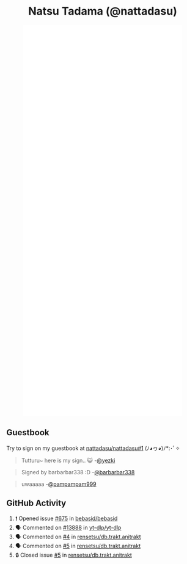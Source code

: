 <div align="center">

# Natsu Tadama (@nattadasu)

![Github Metrics](github-metrics.svg)
</div>

## Guestbook

Try to sign on my guestbook at [nattadasu/nattadasu#1](https://github.com/nattadasu/nattadasu/issues/1) (ﾉ◕ヮ◕)ﾉ\*:･ﾟ✧

<!--START:guestbook-->
> Tutturu~  here is my sign.. :smiley_cat: 
-[@yezki](https://github.com/yezki)

> Signed by barbarbar338 :D
-[@barbarbar338](https://github.com/barbarbar338)

> uwaaaaa
-[@pampampam999](https://github.com/pampampam999)
<!--END:guestbook-->

## GitHub Activity
<!--START_SECTION:activity-->
1. ❗ Opened issue [#675](https://github.com/bebasid/bebasid/issues/675) in [bebasid/bebasid](https://github.com/bebasid/bebasid)
2. 🗣 Commented on [#13888](https://github.com/yt-dlp/yt-dlp/issues/13888#issuecomment-3139927002) in [yt-dlp/yt-dlp](https://github.com/yt-dlp/yt-dlp)
3. 🗣 Commented on [#4](https://github.com/rensetsu/db.trakt.anitrakt/issues/4#issuecomment-3138064487) in [rensetsu/db.trakt.anitrakt](https://github.com/rensetsu/db.trakt.anitrakt)
4. 🗣 Commented on [#5](https://github.com/rensetsu/db.trakt.anitrakt/issues/5#issuecomment-3138051305) in [rensetsu/db.trakt.anitrakt](https://github.com/rensetsu/db.trakt.anitrakt)
5. 🔒 Closed issue [#5](https://github.com/rensetsu/db.trakt.anitrakt/issues/5) in [rensetsu/db.trakt.anitrakt](https://github.com/rensetsu/db.trakt.anitrakt)
<!--END_SECTION:activity-->
